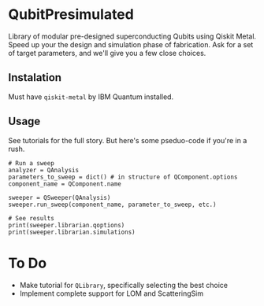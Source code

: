 # QubitPresimulated
Library of modular pre-designed superconducting Qubits using Qiskit Metal. Speed up your the design and simulation phase of fabrication. Ask for a set of target parameters, and we'll give you a few close choices.

## Instalation
Must have `qiskit-metal` by IBM Quantum installed.

## Usage
See tutorials for the full story. But here's some pseduo-code if you're in a rush.
```
# Run a sweep
analyzer = QAnalysis
parameters_to_sweep = dict() # in structure of QComponent.options
component_name = QComponent.name

sweeper = QSweeper(QAnalysis)
sweeper.run_sweep(component_name, parameter_to_sweep, etc.)

# See results
print(sweeper.librarian.qoptions)
print(sweeper.librarian.simulations)
```

# To Do
- Make tutorial for `QLibrary`, specifically selecting the best choice
- Implement complete support for LOM and ScatteringSim

